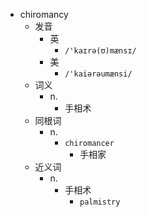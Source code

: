 - chiromancy
  - 发音
    - 英
      - `/'kaɪrə(ʊ)mænsɪ/`
    - 美
      - `/'kaiərəumænsi/`
  - 词义
    - n.
      - 手相术
  - 同根词
    - n.
      - `chiromancer`
        - 手相家
  - 近义词
    - n.
      - 手相术
        - `palmistry`
